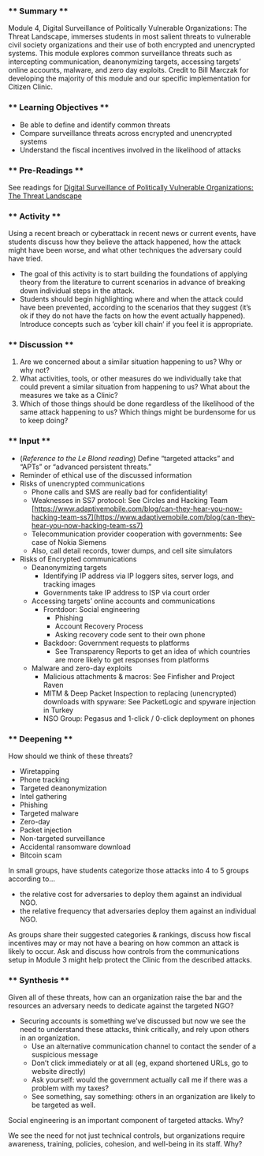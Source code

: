 ### ** Summary **

Module 4, Digital Surveillance of Politically Vulnerable Organizations: The Threat Landscape, immerses students in most salient threats to vulnerable civil society organizations and their use of both encrypted and unencrypted systems. This module explores common surveillance threats such as intercepting communication, deanonymizing targets, accessing targets’ online accounts, malware, and zero day exploits. Credit to Bill Marczak for developing the majority of this module and our specific implementation for Citizen Clinic.

### ** Learning Objectives **

*   Be able to define and identify common threats
*   Compare surveillance threats across encrypted and unencrypted systems
*   Understand the fiscal incentives involved in the likelihood of attacks

### ** Pre-Readings **

See readings for [Digital Surveillance of Politically Vulnerable Organizations: The Threat Landscape](../../../Consolidated_Bibliography/#threats)


### ** Activity **

Using a recent breach or cyberattack in recent news or current events, have students discuss how they believe the attack happened, how the attack might have been worse, and what other techniques the adversary could have tried. 

*   The goal of this activity is to start building the foundations of applying theory from the literature to current scenarios in advance of breaking down individual steps in the attack.
*   Students should begin highlighting where and when the attack could have been prevented, according to the scenarios that they suggest (it’s ok if they do not have the facts on how the event actually happened). Introduce concepts such as ‘cyber kill chain’ if you feel it is appropriate. 


### ** Discussion **

1. Are we concerned about a similar situation happening to us? Why or why not?
2. What activities, tools, or other measures do we individually take that could prevent a similar situation from happening to us? What about the measures we take as a Clinic?
3. Which of those things should be done regardless of the likelihood of the same attack happening to us? Which things might be burdensome for us to keep doing?


### ** Input **

*   (_Reference to the Le Blond reading_) Define “targeted attacks” and “APTs” or “advanced persistent threats.”
*   Reminder of ethical use of the discussed information
*   Risks of unencrypted communications
    *   Phone calls and SMS are really bad for confidentiality!
    *   Weaknesses in SS7 protocol: See Circles and Hacking Team [https://www.adaptivemobile.com/blog/can-they-hear-you-now-hacking-team-ss7](https://www.adaptivemobile.com/blog/can-they-hear-you-now-hacking-team-ss7) 
    *   Telecommunication provider cooperation with governments: See case of Nokia Siemens
    *   Also, call detail records, tower dumps, and cell site simulators
*   Risks of Encrypted communications
    *   Deanonymizing targets
        *   Identifying IP address via IP loggers sites, server logs, and tracking images 
        *   Governments take IP address to ISP via court order 
    *   Accessing targets’ online accounts and communications
        *   Frontdoor: Social engineering
            *   Phishing
            *   Account Recovery Process
            *   Asking recovery code sent to their own phone
        *   Backdoor: Government requests to platforms
            *   See Transparency Reports to get an idea of which countries are more likely to get responses from platforms
    *   Malware and zero-day exploits
        *   Malicious attachments & macros: See Finfisher and Project Raven 
        *   MITM & Deep Packet Inspection to replacing (unencrypted) downloads with spyware: See PacketLogic and spyware injection in Turkey
        *   NSO Group: Pegasus and 1-click / 0-click deployment on phones

### ** Deepening **

How should we think of these threats?
*   Wiretapping
*   Phone tracking
*   Targeted deanonymization
*   Intel gathering
*   Phishing
*   Targeted malware
*   Zero-day
*   Packet injection
*   Non-targeted surveillance
*   Accidental ransomware download
*   Bitcoin scam

In small groups, have students categorize those attacks into 4 to 5 groups according to... 
*   the relative cost for adversaries to deploy them against an individual NGO.
*   the relative frequency that adversaries deploy them against an individual NGO.

As groups share their suggested categories & rankings, discuss how fiscal incentives may or may not have a bearing on how common an attack is likely to occur. Ask and discuss how controls from the communications setup in Module 3 might help protect the Clinic from the described attacks. 


### ** Synthesis **

Given all of these threats, how can an organization raise the bar and the resources an adversary needs to dedicate against the targeted NGO?
*   Securing accounts is something we’ve discussed but now we see the need to understand these attacks, think critically, and rely upon others in an organization.
   	*   Use an alternative communication channel to contact the sender of a suspicious message
    *   Don’t click immediately or at all (eg, expand shortened URLs, go to website directly)
    *   Ask yourself: would the government actually call me if there was a problem with my taxes?
    *   See something, say something: others in an organization are likely to be targeted as well.

Social engineering is an important component of targeted attacks. Why? 

We see the need for not just technical controls, but organizations require awareness, training, policies, cohesion, and well-being in its staff. Why?

